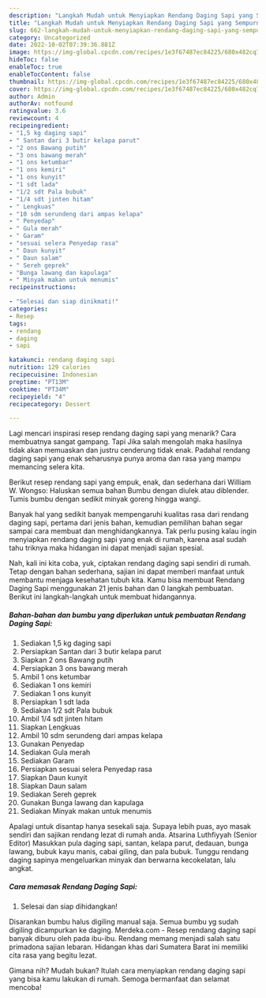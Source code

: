 ```yaml
---
description: "Langkah Mudah untuk Menyiapkan Rendang Daging Sapi yang Sempurna "
title: "Langkah Mudah untuk Menyiapkan Rendang Daging Sapi yang Sempurna "
slug: 662-langkah-mudah-untuk-menyiapkan-rendang-daging-sapi-yang-sempurna
category: Uncategorized
date: 2022-10-02T07:39:36.881Z
image: https://img-global.cpcdn.com/recipes/1e3f67487ec84225/680x482cq70/rendang-daging-sapi-foto-resep-utama.jpg
hideToc: false
enableToc: true
enableTocContent: false
thumbnail: https://img-global.cpcdn.com/recipes/1e3f67487ec84225/680x482cq70/rendang-daging-sapi-foto-resep-utama.jpg
cover: https://img-global.cpcdn.com/recipes/1e3f67487ec84225/680x482cq70/rendang-daging-sapi-foto-resep-utama.jpg
author: Admin
authorAv: notfound
ratingvalue: 3.6
reviewcount: 4
recipeingredient:
- "1,5 kg daging sapi"
- " Santan dari 3 butir kelapa parut"
- "2 ons Bawang putih"
- "3 ons bawang merah"
- "1 ons ketumbar"
- "1 ons kemiri"
- "1 ons kunyit"
- "1 sdt lada"
- "1/2 sdt Pala bubuk"
- "1/4 sdt jinten hitam"
- " Lengkuas"
- "10 sdm serundeng dari ampas kelapa"
- " Penyedap"
- " Gula merah"
- " Garam"
- "sesuai selera Penyedap rasa"
- " Daun kunyit"
- " Daun salam"
- " Sereh geprek"
- "Bunga lawang dan kapulaga"
- " Minyak makan untuk menumis"
recipeinstructions:

- "Selesai dan siap dinikmati!"
categories:
- Resep
tags:
- rendang
- daging
- sapi

katakunci: rendang daging sapi 
nutrition: 129 calories
recipecuisine: Indonesian
preptime: "PT13M"
cooktime: "PT34M"
recipeyield: "4"
recipecategory: Dessert

---
```



Lagi mencari inspirasi resep rendang daging sapi yang menarik? Cara membuatnya sangat gampang. Tapi Jika salah mengolah maka hasilnya tidak akan memuaskan dan justru cenderung tidak enak. Padahal rendang daging sapi yang enak seharusnya punya aroma dan rasa yang mampu memancing selera kita.


Berikut resep rendang sapi yang empuk, enak, dan sederhana dari William W. Wongso: Haluskan semua bahan Bumbu dengan diulek atau diblender. Tumis bumbu dengan sedikit minyak goreng hingga wangi.

Banyak hal yang sedikit banyak mempengaruhi kualitas rasa dari rendang daging sapi, pertama dari jenis bahan, kemudian pemilihan bahan segar sampai cara membuat dan menghidangkannya. Tak perlu pusing kalau ingin menyiapkan rendang daging sapi yang enak di rumah, karena asal sudah tahu triknya maka hidangan ini dapat menjadi sajian spesial.


Nah, kali ini kita coba, yuk, ciptakan rendang daging sapi sendiri di rumah. Tetap dengan bahan sederhana, sajian ini dapat memberi manfaat untuk membantu menjaga kesehatan tubuh kita. Kamu bisa membuat Rendang Daging Sapi menggunakan 21 jenis bahan dan 0 langkah pembuatan. Berikut ini langkah-langkah untuk membuat hidangannya.

<!--inarticleads1-->

##### Bahan-bahan dan bumbu yang diperlukan untuk pembuatan Rendang Daging Sapi:

1. Sediakan 1,5 kg daging sapi
1. Persiapkan  Santan dari 3 butir kelapa parut
1. Siapkan 2 ons Bawang putih
1. Persiapkan 3 ons bawang merah
1. Ambil 1 ons ketumbar
1. Sediakan 1 ons kemiri
1. Sediakan 1 ons kunyit
1. Persiapkan 1 sdt lada
1. Sediakan 1/2 sdt Pala bubuk
1. Ambil 1/4 sdt jinten hitam
1. Siapkan  Lengkuas
1. Ambil 10 sdm serundeng dari ampas kelapa
1. Gunakan  Penyedap
1. Sediakan  Gula merah
1. Sediakan  Garam
1. Persiapkan sesuai selera Penyedap rasa
1. Siapkan  Daun kunyit
1. Siapkan  Daun salam
1. Sediakan  Sereh geprek
1. Gunakan Bunga lawang dan kapulaga
1. Sediakan  Minyak makan untuk menumis


Apalagi untuk disantap hanya sesekali saja. Supaya lebih puas, ayo masak sendiri dan sajikan rendang lezat di rumah anda. Atsarina Luthfiyyah (Senior Editor) Masukkan pula daging sapi, santan, kelapa parut, dedauan, bunga lawang, bubuk kayu manis, cabai giling, dan pala bubuk. Tunggu rendang daging sapinya mengeluarkan minyak dan berwarna kecokelatan, lalu angkat. 

<!--inarticleads2-->

##### Cara memasak Rendang Daging Sapi:


1. Selesai dan siap dihidangkan!

Disarankan bumbu halus digiling manual saja. Semua bumbu yg sudah digiling dicampurkan ke daging. Merdeka.com - Resep rendang daging sapi banyak diburu oleh pada ibu-ibu. Rendang memang menjadi salah satu primadona sajian lebaran. Hidangan khas dari Sumatera Barat ini memiliki cita rasa yang begitu lezat. 

Gimana nih? Mudah bukan? Itulah cara menyiapkan rendang daging sapi yang bisa kamu lakukan di rumah. Semoga bermanfaat dan selamat mencoba!
